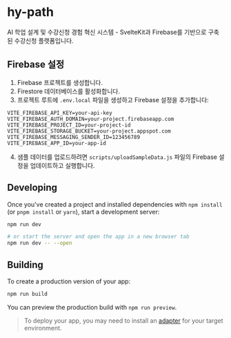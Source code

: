 # hy-path

AI 학업 설계 및 수강신청 경험 혁신 시스템 - SvelteKit과 Firebase를 기반으로 구축된 수강신청 플랫폼입니다.

## Firebase 설정

1. Firebase 프로젝트를 생성합니다.
2. Firestore 데이터베이스를 활성화합니다.
3. 프로젝트 루트에 `.env.local` 파일을 생성하고 Firebase 설정을 추가합니다:

```env
VITE_FIREBASE_API_KEY=your-api-key
VITE_FIREBASE_AUTH_DOMAIN=your-project.firebaseapp.com
VITE_FIREBASE_PROJECT_ID=your-project-id
VITE_FIREBASE_STORAGE_BUCKET=your-project.appspot.com
VITE_FIREBASE_MESSAGING_SENDER_ID=123456789
VITE_FIREBASE_APP_ID=your-app-id
```

4. 샘플 데이터를 업로드하려면 `scripts/uploadSampleData.js` 파일의 Firebase 설정을 업데이트하고 실행합니다.

## Developing

Once you've created a project and installed dependencies with `npm install` (or `pnpm install` or `yarn`), start a development server:

```sh
npm run dev

# or start the server and open the app in a new browser tab
npm run dev -- --open
```

## Building

To create a production version of your app:

```sh
npm run build
```

You can preview the production build with `npm run preview`.

> To deploy your app, you may need to install an [adapter](https://svelte.dev/docs/kit/adapters) for your target environment.
